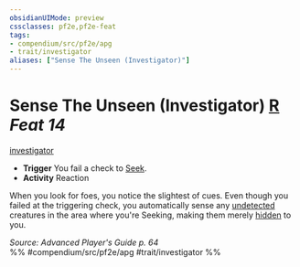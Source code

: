 ```yaml
---
obsidianUIMode: preview
cssclasses: pf2e,pf2e-feat
tags:
- compendium/src/pf2e/apg
- trait/investigator
aliases: ["Sense The Unseen (Investigator)"]
---
```

# Sense The Unseen (Investigator)  [R](rules/core-rulebook/chapter-9-playing-the-game.md#Actions "Reaction") *Feat 14*  
[investigator](rules/traits/investigator-apg.md "Investigator Class Trait")  

- **Trigger** You fail a check to [Seek](rules/actions/seek.md).
- **Activity** Reaction

When you look for foes, you notice the slightest of cues. Even though you failed at the triggering check, you automatically sense any [undetected](rules/conditions.md#Undetected) creatures in the area where you're Seeking, making them merely [hidden](rules/conditions.md#Hidden) to you.

*Source: Advanced Player's Guide p. 64*  
%% #compendium/src/pf2e/apg #trait/investigator %%